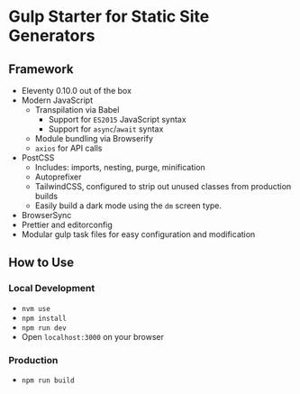 # Gulp Starter for Static Site Generators

## Framework

* Eleventy 0.10.0 out of the box
* Modern JavaScript
  * Transpilation via Babel
    * Support for `ES2015` JavaScript syntax
    * Support for `async`/`await` syntax
  * Module bundling via Browserify
  * `axios` for API calls
* PostCSS
  * Includes: imports, nesting, purge, minification
  * Autoprefixer
  * TailwindCSS, configured to strip out unused classes from production builds
  * Easily build a dark mode using the `dm` screen type.
* BrowserSync
* Prettier and editorconfig
* Modular gulp task files for easy configuration and modification

## How to Use

### Local Development

* `nvm use`
* `npm install`
* `npm run dev`
* Open `localhost:3000` on your browser

### Production

* `npm run build`
